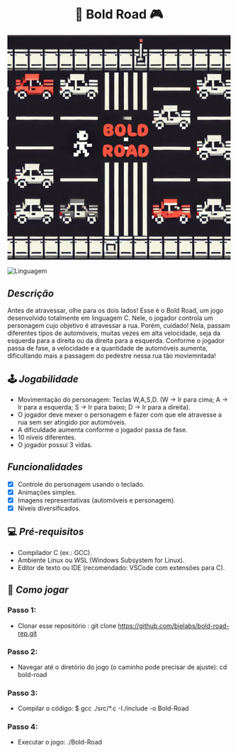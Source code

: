 <h1 align="center">  🚗 Bold Road 🎮 </h1>

<img src="/bold-road-rep/Capa_BOLD-ROAD.jpeg">

![Linguagem](https://img.shields.io/badge/linguagem-C-blue)

## *Descrição*
Antes de atravessar, olhe para os dois lados! Esse é o Bold Road, um jogo desenvolvido totalmente em linguagem C. Nele, o jogador controla um personagem cujo objetivo é atravessar a rua. Porém, cuidado! Nela, passam diferentes tipos de automóveis, muitas vezes em alta velocidade, seja da esquerda para a direita ou da direita para a esquerda. Conforme o jogador passa de fase, a velocidade e a quantidade de automóveis aumenta, dificultando mais a passagem do pedestre nessa rua tão moviemntada!

## 🕹️ *Jogabilidade*

- Movimentação do personagem: Teclas W,A,S,D. (W -> Ir para cima; A -> Ir para a esquerda; S -> Ir para baixo; D -> Ir para a direita).
- O jogador deve mexer o personagem e fazer com que ele atravesse a rua sem ser atingido por automóveis.
- A dificuldade aumenta conforme o jogador passa de fase.
- 10 níveis diferentes.
- O jogador possui 3 vidas.

##  *Funcionalidades* 
- [x] Controle do personagem usando o teclado.
- [x] Animações simples.
- [x] Imagens representativas (automóveis e personagem).
- [x] Níveis diversificados.

## 💻 *Pré-requisitos*
- Compilador C (ex.: GCC).
- Ambiente Linux ou WSL (Windows Subsystem for Linux).
- Editor de texto ou IDE (recomendado: VSCode com extensões para C).

## 🏁 *Como jogar*
### Passo 1:
- Clonar esse repositório : git clone https://github.com/bielabs/bold-road-rep.git
### Passo 2:
- Navegar até o diretório do jogo (o caminho pode precisar de ajuste): cd bold-road
### Passo 3:
- Compilar o código: $ gcc ./src/*.c -I./include -o Bold-Road
### Passo 4:
- Executar o jogo: ./Bold-Road
